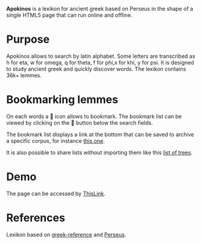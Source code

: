 **Apokinos** is a lexikon for ancient greek based on Perseus in the shape of a single HTML5 page that can run online and offline.

# Purpose
Apokinos allows to search by latin alphabet. Some letters are transcribed as h for eta, w for omega, q for theta, f for phi,x for khi, y for psi.
It is designed to study ancient greek and quickly discover words.
The lexikon contains 36k+ lemmes.

# Bookmarking lemmes

On each words a &#128278; icon allows to bookmark. The bookmark list can be viewed by clicking on the &#128278; button below the search fields.

The bookmark list displays a link at the bottom that can be saved to archive a specific corpus, for instance [this one](https://g.h2.tf/?list=4113|34505|6791).

It is also possible to share lists without importing them like this [list of trees](https://g.h2.tf/?share=34987|10472|34622|17639|19007|31883|23320|697|17995).

# Demo

The page can be accessed by [ThisLink](https://g.h2.tf).





# References
Lexikon based on [greek-reference](https://github.com/blinskey/greek-reference) and [Perseus](http://www.perseus.tufts.edu/hopper/).